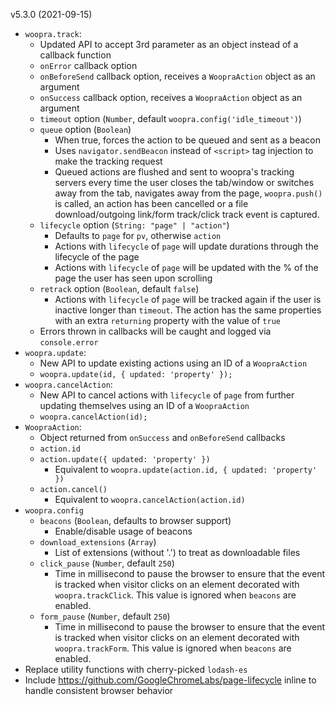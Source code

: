 v5.3.0 (2021-09-15)
- `woopra.track`:
  - Updated API to accept 3rd parameter as an object instead of a callback function
  - `onError` callback option
  - `onBeforeSend` callback option, receives a `WoopraAction` object as an argument
  - `onSuccess` callback option, receives a `WoopraAction` object as an argument
  - `timeout` option (`Number`, default `woopra.config('idle_timeout')`)
  - `queue` option (`Boolean`)
    - When true, forces the action to be queued and sent as a beacon
    - Uses `navigator.sendBeacon` instead of `<script>` tag injection to make the tracking request
    - Queued actions are flushed and sent to woopra's tracking servers every time the user closes the tab/window or switches away from the tab, navigates away from the page, `woopra.push()` is called, an action has been cancelled or a file download/outgoing link/form track/click track event is captured.
  - `lifecycle` option (`String: "page" | "action"`)
    - Defaults to `page` for `pv`, otherwise `action`
    - Actions with `lifecycle` of `page` will update durations through the lifecycle of the page
    - Actions with `lifecycle` of `page` will be updated with the % of the page the user has seen upon scrolling
  - `retrack` option (`Boolean`, default `false`)
    - Actions with `lifecycle` of `page` will be tracked again if the user is inactive longer than `timeout`. The action has the same properties with an extra `returning` property with the value of `true`
  - Errors thrown in callbacks will be caught and logged via `console.error`
- `woopra.update`:
  - New API to update existing actions using an ID of a `WoopraAction`
  - `woopra.update(id, { updated: 'property' });`
- `woopra.cancelAction`:
  - New API to cancel actions with `lifecycle` of `page` from further updating themselves using an ID of a `WoopraAction`
  - `woopra.cancelAction(id);`
- `WoopraAction`:
  - Object returned from `onSuccess` and `onBeforeSend` callbacks
  - `action.id`
  - `action.update({ updated: 'property' })`
    - Equivalent to `woopra.update(action.id, { updated: 'property' })`
  - `action.cancel()`
    - Equivalent to `woopra.cancelAction(action.id)`
- `woopra.config`
  - `beacons` (`Boolean`, defaults to browser support)
    - Enable/disable usage of beacons
  - `download_extensions` (`Array`)
    - List of extensions (without '.') to treat as downloadable files
  - `click_pause` (`Number`, default `250`)
    - Time in millisecond to pause the browser to ensure that the event is tracked when visitor clicks on an element decorated with `woopra.trackClick`. This value is ignored when `beacons` are enabled.
  - `form_pause` (`Number`, default `250`)
    - Time in millisecond to pause the browser to ensure that the event is tracked when visitor clicks on an element decorated with `woopra.trackForm`. This value is ignored when `beacons` are enabled.
- Replace utility functions with cherry-picked `lodash-es`
- Include https://github.com/GoogleChromeLabs/page-lifecycle inline to handle consistent browser behavior
